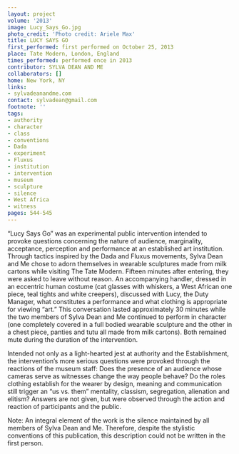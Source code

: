 ```yaml
---
layout: project
volume: '2013'
image: Lucy_Says_Go.jpg
photo_credit: 'Photo credit: Ariele Max'
title: LUCY SAYS GO
first_performed: first performed on October 25, 2013
place: Tate Modern, London, England
times_performed: performed once in 2013
contributor: SYLVA DEAN AND ME
collaborators: []
home: New York, NY
links:
- sylvadeanandme.com
contact: sylvadean@gmail.com
footnote: ''
tags:
- authority
- character
- class
- conventions
- Dada
- experiment
- Fluxus
- institution
- intervention
- museum
- sculpture
- silence
- West Africa
- witness
pages: 544-545
---
```


“Lucy Says Go” was an experimental public intervention intended to provoke questions concerning the nature of audience, marginality, acceptance, perception and performance at an established art institution. Through tactics inspired by the Dada and Fluxus movements, Sylva Dean and Me chose to adorn themselves in wearable sculptures made from milk cartons while visiting The Tate Modern. Fifteen minutes after entering, they were asked to leave without reason. An accompanying handler, dressed in an eccentric human costume (cat glasses with whiskers, a West African one piece, teal tights and white creepers), discussed with Lucy, the Duty Manager, what constitutes a performance and what clothing is appropriate for viewing “art.” This conversation lasted approximately 30 minutes while the two members of Sylva Dean and Me continued to perform in character (one completely covered in a full bodied wearable sculpture and the other in a chest piece, panties and tutu all made from milk cartons). Both remained mute during the duration of the intervention.

Intended not only as a light-hearted jest at authority and the Establishment, the intervention’s more serious questions were provoked through the reactions of the museum staff: Does the presence of an audience whose cameras serve as witnesses change the way people behave? Do the roles clothing establish for the wearer by design, meaning and communication still trigger an “us vs. them” mentality, classism, segregation, alienation and elitism? Answers are not given, but were observed through the action and reaction of participants and the public.

Note: An integral element of the work is the silence maintained by all members of Sylva Dean and Me. Therefore, despite the stylistic conventions of this publication, this description could not be written in the first person.
